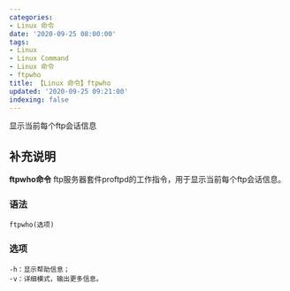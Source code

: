 ```yaml
---
categories:
- Linux 命令
date: '2020-09-25 08:00:00'
tags:
- Linux
- Linux Command
- Linux 命令
- ftpwho
title: 【Linux 命令】ftpwho
updated: '2020-09-25 09:21:00'
indexing: false
---
```


显示当前每个ftp会话信息

## 补充说明

**ftpwho命令** ftp服务器套件proftpd的工作指令，用于显示当前每个ftp会话信息。

###  语法

```shell
ftpwho(选项)
```

###  选项

```shell
-h：显示帮助信息；
-v：详细模式，输出更多信息。
```


<!-- Linux命令行搜索引擎：https://jaywcjlove.github.io/linux-command/ -->